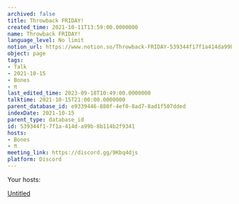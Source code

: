 ```yaml
---
archived: false
title: Throwback FRIDAY!
created_time: 2021-10-11T13:59:00.0000000
name: Throwback FRIDAY!
language_level: No limit
notion_url: https://www.notion.so/Throwback-FRIDAY-539344f17f1a414da99b8b114b2f9341
object: page
tags:
- Talk
- 2021-10-15
- Bones
- π
last_edited_time: 2023-09-18T10:49:00.0000000
talktime: 2021-10-15T21:00:00.0000000
parent_database_id: e9339446-880f-4ef0-8ad7-8ad1f507dded
indexDate: 2021-10-15
parent_type: database_id
id: 539344f1-7f1a-414d-a99b-8b114b2f9341
hosts:
- Bones
- π
meeting_link: https://discord.gg/9Kbq4djs
platform: Discord
---
```




Your hosts:

[Untitled](https://www.notion.so/482e61b02b9c4456b2b4fe86bb7544c6)   






